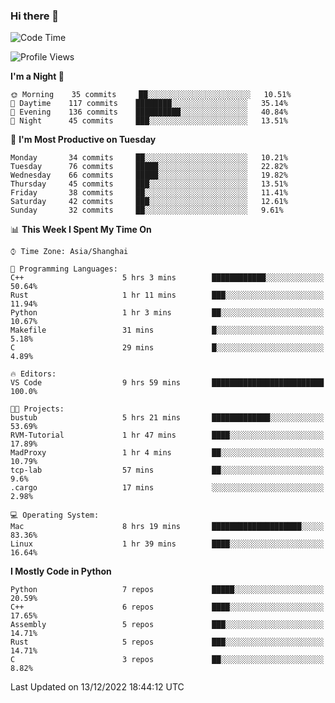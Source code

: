 ### Hi there 👋

<!--
**KarmaD7/KarmaD7** is a ✨ _special_ ✨ repository because its `README.md` (this file) appears on your GitHub profile.

Here are some ideas to get you started:

- 🔭 I’m currently working on ...
- 🌱 I’m currently learning ...
- 👯 I’m looking to collaborate on ...
- 🤔 I’m looking for help with ...
- 💬 Ask me about ...
- 📫 How to reach me: ...
- 😄 Pronouns: ...
- ⚡ Fun fact: ...
-->

<!--START_SECTION:waka-->
![Code Time](http://img.shields.io/badge/Code%20Time-154%20hrs%2025%20mins-blue)

![Profile Views](http://img.shields.io/badge/Profile%20Views-3-blue)

**I'm a Night 🦉** 

```text
🌞 Morning    35 commits     ██░░░░░░░░░░░░░░░░░░░░░░░   10.51% 
🌆 Daytime    117 commits    ████████░░░░░░░░░░░░░░░░░   35.14% 
🌃 Evening    136 commits    ██████████░░░░░░░░░░░░░░░   40.84% 
🌙 Night      45 commits     ███░░░░░░░░░░░░░░░░░░░░░░   13.51%

```
📅 **I'm Most Productive on Tuesday** 

```text
Monday       34 commits     ██░░░░░░░░░░░░░░░░░░░░░░░   10.21% 
Tuesday      76 commits     █████░░░░░░░░░░░░░░░░░░░░   22.82% 
Wednesday    66 commits     █████░░░░░░░░░░░░░░░░░░░░   19.82% 
Thursday     45 commits     ███░░░░░░░░░░░░░░░░░░░░░░   13.51% 
Friday       38 commits     ██░░░░░░░░░░░░░░░░░░░░░░░   11.41% 
Saturday     42 commits     ███░░░░░░░░░░░░░░░░░░░░░░   12.61% 
Sunday       32 commits     ██░░░░░░░░░░░░░░░░░░░░░░░   9.61%

```


📊 **This Week I Spent My Time On** 

```text
⌚︎ Time Zone: Asia/Shanghai

💬 Programming Languages: 
C++                      5 hrs 3 mins        ████████████░░░░░░░░░░░░░   50.64% 
Rust                     1 hr 11 mins        ███░░░░░░░░░░░░░░░░░░░░░░   11.94% 
Python                   1 hr 3 mins         ██░░░░░░░░░░░░░░░░░░░░░░░   10.67% 
Makefile                 31 mins             █░░░░░░░░░░░░░░░░░░░░░░░░   5.18% 
C                        29 mins             █░░░░░░░░░░░░░░░░░░░░░░░░   4.89%

🔥 Editors: 
VS Code                  9 hrs 59 mins       █████████████████████████   100.0%

🐱‍💻 Projects: 
bustub                   5 hrs 21 mins       █████████████░░░░░░░░░░░░   53.69% 
RVM-Tutorial             1 hr 47 mins        ████░░░░░░░░░░░░░░░░░░░░░   17.89% 
MadProxy                 1 hr 4 mins         ██░░░░░░░░░░░░░░░░░░░░░░░   10.79% 
tcp-lab                  57 mins             ██░░░░░░░░░░░░░░░░░░░░░░░   9.6% 
.cargo                   17 mins             ░░░░░░░░░░░░░░░░░░░░░░░░░   2.98%

💻 Operating System: 
Mac                      8 hrs 19 mins       ████████████████████░░░░░   83.36% 
Linux                    1 hr 39 mins        ████░░░░░░░░░░░░░░░░░░░░░   16.64%

```

**I Mostly Code in Python** 

```text
Python                   7 repos             █████░░░░░░░░░░░░░░░░░░░░   20.59% 
C++                      6 repos             ████░░░░░░░░░░░░░░░░░░░░░   17.65% 
Assembly                 5 repos             ███░░░░░░░░░░░░░░░░░░░░░░   14.71% 
Rust                     5 repos             ███░░░░░░░░░░░░░░░░░░░░░░   14.71% 
C                        3 repos             ██░░░░░░░░░░░░░░░░░░░░░░░   8.82%

```



 Last Updated on 13/12/2022 18:44:12 UTC
<!--END_SECTION:waka-->
